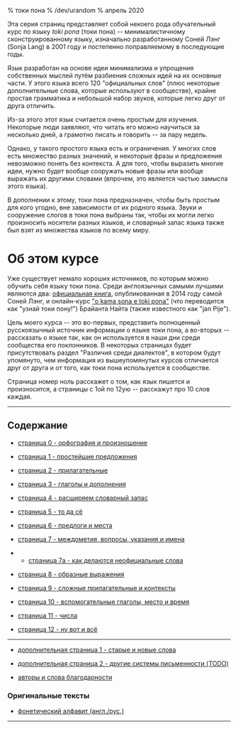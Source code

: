 % токи пона
% /dev/urandom
% апрель 2020

Эта серия страниц представляет собой некоего рода обучательный курс по языку
*toki pona* (токи пона) -- минималистичному сконструированному языку,
изначально разработанному Соней Лэнг (Sonja Lang) в 2001 году и постепенно
поправляемому в последующие годы.

Язык разработан на основе идеи минимализма и упрощения собственных мыслей путём
разбиения сложных идей на их основные части. У этого языка всего 120
"официальных слов" (плюс некоторые дополнительные слова, которые используют в
сообществе), крайне простая грамматика и небольшой набор звуков, которые легко
друг от друга отличить.

Из-за этого этот язык считается очень простым для изучения. Некоторые люди
заявляют, что читать его можно научиться за несколько дней, а грамотно писать и
говорить -- за пару недель.

Однако, у такого простого языка есть и ограничения. У многих слов есть множество
разных значений, и некоторые фразы и предложения невозможно понять без
контекста. А для того, чтобы выразить многие идеи, нужно будет вообще сооружать
новые фразы или вообще выражать их другими словами (впрочем, это является частью
замысла этого языка).

В дополнении к этому, токи пона предназначен, чтобы быть простым для кого
угодно, вне зависимости от их родного языка. Звуки и сооружение слогов в токи
пона выбраны так, чтобы их могли легко произносить носители разных языков, и
словарный запас языка также был взят из множества языков по всему миру.

# Об этом курсе

Уже существует немало хороших источников, по которым можно обучить себя языку
токи пона. Среди англоязычных самыми лучшими являются два: [официальная
книга](https://tokipona.org/), опубликованная в 2014 году самой Соней Лэнг, и
онлайн-курс ["o kama sona e toki
pona"](http://tokipona.net/tp/janpije/okamasona.php) (что переводится как
"узнай токи пону!") Брайанта Найта (также известного как "jan Pije").

Цель моего курса -- это во-первых, представить полноценный русскоязычный
источник информации о языке токи пона, а во-вторых -- рассказать о языке так,
как он используется в наши дни среди сообщества его поклонников. В некоторых
страницах будет присутствовать раздел "Различия среди диалектов", в котором
будут упомянуто, чем информация из вышеупомянутых курсов отличается друг от
друга и от того, как токи пона используется в сообществе.

Страница номер ноль расскажет о том, как язык пишется и произносится, а страницы
с 1ой по 12ую -- расскажут про 10 слов каждая.

---

## Содержание

* [страница 0 - орфография и произношение](ru_0.html)

* [страница 1 - простейшие предложения](ru_1.html)

* [страница 2 - прилагательные](ru_2.html)

* [страница 3 - глаголы и дополнения](ru_3.html)

* [страница 4 - расширяем словарный запас](ru_4.html)

* [страница 5 - то да сё](ru_5.html)

* [страница 6 - предлоги и места](ru_6.html)

* [страница 7 - междометия, вопросы, указания и имена](ru_7.html)

* * [страница 7a - как делаются неофициальные слова](ru_7a.html)

* [страница 8 - образные выражения](ru_8.html)

* [страница 9 - сложные прилагательные и контексты](ru_9.html)

* [страница 10 - вспомогательные глаголы, место и время](ru_10.html)

* [страница 11 - числа](ru_11.html)

* [страница 12 - ну вот и всё](ru_12.html)

---

* [дополнительная страница 1 - старые и новые слова](ru_x1.html)

* [дополнительная страница 2 - другие системы письменности (TODO)](ru_x2.html)

* [авторы и слова благодарности](credits.html)

### Оригинальные тексты

* [фонетический алфавит (англ./рус.)](phonetic_alphabet.html)

---
